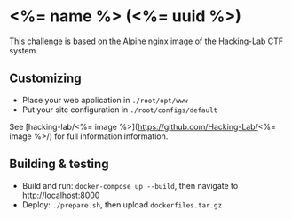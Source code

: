 # <%= name %> (<%= uuid %>)
This challenge is based on the Alpine nginx image of the Hacking-Lab CTF system.

## Customizing
- Place your web application in `./root/opt/www`
- Put your site configuration in `./root/configs/default`

See [hacking-lab/<%= image %>](https://github.com/Hacking-Lab/<%= image %>/) for full information information.

## Building & testing
- Build and run: `docker-compose up --build`, then navigate to [http://localhost:8000](http://localhost:8000)
- Deploy: `./prepare.sh`, then upload `dockerfiles.tar.gz`
